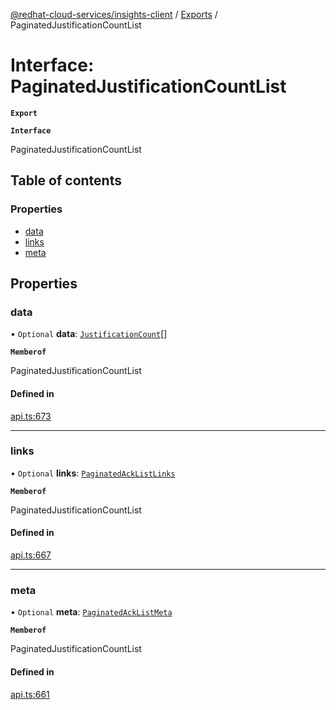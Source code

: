 [@redhat-cloud-services/insights-client](../README.md) / [Exports](../modules.md) / PaginatedJustificationCountList

# Interface: PaginatedJustificationCountList

**`Export`**

**`Interface`**

PaginatedJustificationCountList

## Table of contents

### Properties

- [data](PaginatedJustificationCountList.md#data)
- [links](PaginatedJustificationCountList.md#links)
- [meta](PaginatedJustificationCountList.md#meta)

## Properties

### data

• `Optional` **data**: [`JustificationCount`](JustificationCount.md)[]

**`Memberof`**

PaginatedJustificationCountList

#### Defined in

[api.ts:673](https://github.com/mkholjuraev/javascript-clients/blob/master/packages/insights/api.ts#L673)

___

### links

• `Optional` **links**: [`PaginatedAckListLinks`](PaginatedAckListLinks.md)

**`Memberof`**

PaginatedJustificationCountList

#### Defined in

[api.ts:667](https://github.com/mkholjuraev/javascript-clients/blob/master/packages/insights/api.ts#L667)

___

### meta

• `Optional` **meta**: [`PaginatedAckListMeta`](PaginatedAckListMeta.md)

**`Memberof`**

PaginatedJustificationCountList

#### Defined in

[api.ts:661](https://github.com/mkholjuraev/javascript-clients/blob/master/packages/insights/api.ts#L661)
